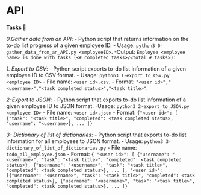 # API

**Tasks 📃**

*0.Gather data from an API*:
    - Python script that returns information on the to-do list progress of a given employee ID.
    - Usage: ```python3 0-gather_data_from_an_API.py <employeeID>```.
    -Output: ```Employee <employee name> is done with tasks (<# completed tasks>/<total # tasks>):```

*1. Export to CSV*:
    - Python script exports to-do list information of a given employee ID to CSV format.
    - Usage: ```python3 1-export_to_CSV.py <employee ID>```
    - File name: ```<user id>.csv```.
    - Format: ```"<user id>","<username>","<task completed status>","<task title>"```.

*2-Export to JSON*:
    - Python script that exports to-do list information of a given employee ID to JSON format.
    -Usage: ```python3 2-export_to_JSON.py <employee ID>```
    - File name: ```<user id>.json```
    - Format: ```{"<user id>": [ {"task": "<task title>", "completed": <task completed status>, "username": "<username>}, ... ]}```

*3- Dictionary of list of dictionaries*:
    - Python script that exports to-do list information for all employees to JSON format.
    - Usage: ```python3 3-dictionary_of_list_of_dictionaries.py```
    - File name: ```todo_all_employee.json```
    - Format: ```{ "<user id>": [ {"username": "<username>", "task": "<task title>", "completed": <task completed status>}, {"username": "<username>", "task": "<task title>", "completed": <task completed status>}, ... ], "<user id>": [{"username": "<username>", "task": "<task title>", "completed": <task completed status>}, {"username": "<username>", "task": "<task title>", "completed": <task completed status>}, ... ]}```
